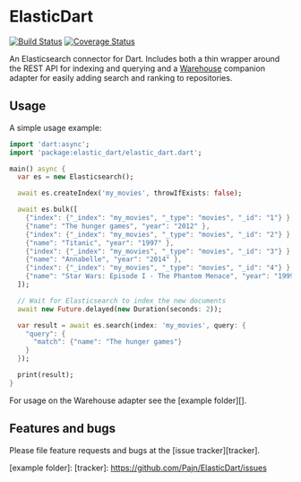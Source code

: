 # ElasticDart
[![Build Status](https://travis-ci.org/Pajn/ElasticDart.svg?branch=master)](https://travis-ci.org/Pajn/ElasticDart)
[![Coverage Status](https://coveralls.io/repos/Pajn/ElasticDart/badge.svg)](https://coveralls.io/r/Pajn/ElasticDart)

An Elasticsearch connector for Dart. 
Includes both a thin wrapper around the REST API for indexing and querying and
a [Warehouse][] companion adapter for easily adding search and ranking to repositories.

## Usage
A simple usage example:
```dart
import 'dart:async';
import 'package:elastic_dart/elastic_dart.dart';

main() async {
  var es = new Elasticsearch();

  await es.createIndex('my_movies', throwIfExists: false);

  await es.bulk([
    {"index": {"_index": "my_movies", "_type": "movies", "_id": "1"} },
    {"name": "The hunger games", "year": "2012" },
    {"index": {"_index": "my_movies", "_type": "movies", "_id": "2"} },
    {"name": "Titanic", "year": "1997" },
    {"index": {"_index": "my_movies", "_type": "movies", "_id": "3"} },
    {"name": "Annabelle", "year": "2014" },
    {"index": {"_index": "my_movies", "_type": "movies", "_id": "4"} },
    {"name": "Star Wars: Episode I - The Phantom Menace", "year": "1999" }
  ]);

  // Wait for Elasticsearch to index the new documents
  await new Future.delayed(new Duration(seconds: 2));

  var result = await es.search(index: 'my_movies', query: {
    "query": {
      "match": {"name": "The hunger games"}
    }
  });

  print(result);
}
```

For usage on the Warehouse adapter see the [example folder][].

## Features and bugs
Please file feature requests and bugs at the [issue tracker][tracker].

[Warehouse]: https://pub.dartlang.org/packages/warehouse
[example folder]: 
[tracker]: https://github.com/Pajn/ElasticDart/issues
